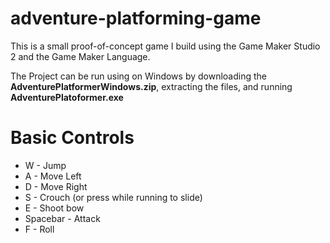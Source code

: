 # adventure-platforming-game
This is a small proof-of-concept game I build using the Game Maker Studio 2 and the Game Maker Language. 

The Project can be run using on Windows by downloading the **AdventurePlatformerWindows.zip**, extracting the files, and running **AdventurePlatoformer.exe**


# Basic Controls
- W - Jump
- A - Move Left
- D - Move Right
- S - Crouch (or press while running to slide)
- E - Shoot bow
- Spacebar - Attack
- F - Roll